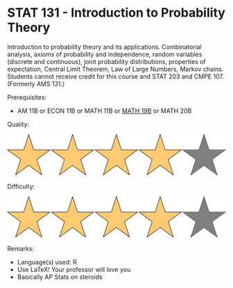 # STAT 131 - Introduction to Probability Theory

Introduction to probability theory and its applications. Combinatorial analysis, axioms of probability and independence, random variables (discrete and continuous), joint probability distributions, properties of expectation, Central Limit Theorem, Law of Large Numbers, Markov chains. Students cannot receive credit for this course and STAT 203 and CMPE 107. (Formerly AMS 131.)

Prerequisites:

- AM 11B or ECON 11B or MATH 11B or [MATH 19B](MATH19B.md) or MATH 20B

Quality: 

![](../Media/4star.png)

Difficulty: 

![](../Media/4star.png)

Remarks:

- Language(s) used: R
- Use LaTeX! Your professor will love you
- Basically AP Stats on steroids